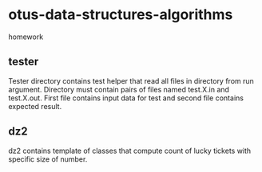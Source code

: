# otus-data-structures-algorithms
homework

## tester
Tester directory contains test helper that read all files in directory from run argument. Directory must contain pairs of files named test.X.in and test.X.out. First file contains input data for test and second file contains expected result.

## dz2
dz2 contains template of classes that compute count of lucky tickets with specific size of number.

